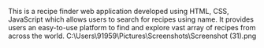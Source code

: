 This is a recipe finder web application developed using HTML, CSS, JavaScript which allows users to search for recipes using name. It provides users an easy-to-use platform to find and explore vast array of recipes from across the world. 
C:\Users\91959\Pictures\Screenshots\Screenshot (31).png
